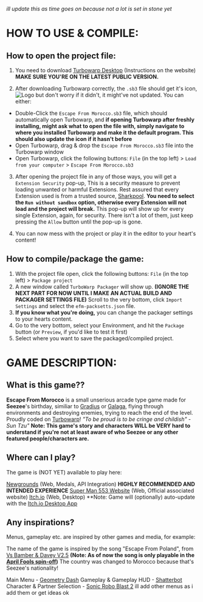 *ill update this as time goes on because not a lot is set in stone yet*

# HOW TO USE & COMPILE:

## How to open the project file:
1. You need to download [Turbowarp Desktop](https://desktop.turbowarp.org/) (Instructions on the website)
**MAKE SURE YOU'RE ON THE LATEST PUBLIC VERSION.**

2. After downloading Turbowarp correctly, the `.sb3` file should get it's icon,
![Logo](https://github.com/user-attachments/assets/b14f50b4-7888-472e-a2a4-7261d930d9d3)
but don't worry if it didn't, it might've not updated.
You can either:
- Double-Click the `Escape From Morocco.sb3` file, which should automatically open Turbowarp,
and **if opening Turbowarp after freshly installing, might ask what to open the file with, simply navigate to where you installed Turbowarp and make it the default program. This should also update the icon if it hasn't before**
- Open Turbowarp, drag & drop the `Escape From Morocco.sb3` file into the Turbowarp window
- Open Turbowarp, click the following buttons:
`File` (in the top left) > `Load from your computer` > `Escape From Morocco.sb3`

3. After opening the project file in any of those ways, you will get a `Extension Security` pop-up,
This is a security measure to prevent loading unwanted or harmful Extensions.
Rest assured that every Extension used is from a trusted source, [Sharkpool](https://sharkpools-extensions.vercel.app/).
**You need to select the `Run without sandbox` option, otherwise every Extension will not load and the project will break.**
This pop-up will show up for every single Extension, again, for security.
There isn't a lot of them, just keep pressing the `Allow` button until the pop-up is gone.

4. You can now mess with the project or play it in the editor to your heart's content!

## How to compile/package the game:
1. With the project file open, click the following buttons:
`File` (in the top left) > `Package project`
2. A new window called `TurboWarp Packager` will show up. **(IGNORE THE NEXT PART FOR NOW UNTIL I MAKE AN ACTUAL BUILD AND PACKAGER SETTINGS FILE)** Scroll to the very bottom, click `Import Settings` and select the `efm-packsetts.json` file.
3. **If you know what you're doing,** you can change the packager settings to your hearts content.
4. Go to the very bottom, select your Environment, and hit the `Package` button (or `Preview`, if you'd like to test it first)
5. Select where you want to save the packaged/compiled project.

# GAME DESCRIPTION:

## What is this game??
**Escape From Morocco** is a small unserious arcade type game made for **Seezee**'s birthday,
similiar to [Gradius](https://en.wikipedia.org/wiki/Gradius) or [Galaga](https://en.wikipedia.org/wiki/Galaga),
flying through environments and destroying enemies, trying to reach the end of the level.
Proudly coded on [Turbowarp](https://turbowarp.org/)!
*"To be proud is to be cringe and childish" - Sun Tzu"*
**Note: This game's story and characters WILL be VERY hard to understand if you're not at least aware of who Seezee or any other featured people/characters are.**

## Where can I play?
The game is (NOT YET) available to play here:

[Newgrounds](https://www.youtube.com/watch?v=BjP2hLxUaKs) (Web, Medals, API Integration) **HIGHLY RECOMMENDED AND INTENDED EXPERIENCE**
[Super Man 553 Website](https://www.youtube.com/watch?v=BjP2hLxUaKs) (Web, Official associated website)
[Itch.io](https://www.youtube.com/watch?v=BjP2hLxUaKs) (Web, Desktop) **Note: Game will (optionally) auto-update with the [Itch.io Desktop App](https://itch.io/app)

## Any inspirations?
Menus, gameplay etc. are inspired by other games and media, for example:

The name of the game is inspired by the song "Escape From Poland",
from [Vs Bamber & Davey V2.5](https://glitchdotsmh.itch.io/bnd) **(Note: As of now the song is only playable in the [April Fools spin-off](https://gamebanana.com/mods/585254))**
The country was changed to Morocco because that's Seezee's nationality!

Main Menu - [Geometry Dash](https://store.steampowered.com/app/322170/Geometry_Dash/)
Gameplay & Gameplay HUD - [Shatterbot](https://flashgaming.fandom.com/wiki/Shatterbot/)
Character & Partner Selection - [Sonic Robo Blast 2](https://www.srb2.org/)
ill add other menus as i add them or get ideas ok
